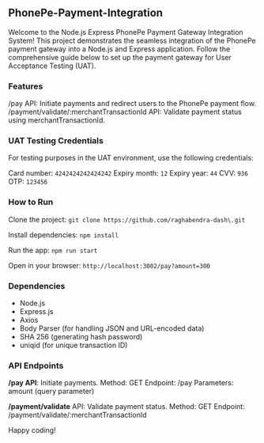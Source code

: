 ## PhonePe-Payment-Integration

Welcome to the Node.js Express PhonePe Payment Gateway Integration System! This project demonstrates the seamless integration of the PhonePe payment gateway into a Node.js and Express application. Follow the comprehensive guide below to set up the payment gateway for User Acceptance Testing (UAT).

### Features

/pay API: Initiate payments and redirect users to the PhonePe payment flow.
/payment/validate/:merchantTransactionId API: Validate payment status using merchantTransactionId.

### UAT Testing Credentials

For testing purposes in the UAT environment, use the following credentials:

Card number: `4242424242424242`
Expiry month: `12`
Expiry year: `44`
CVV: `936`
OTP: `123456`

### How to Run

Clone the project:
`git clone https://github.com/raghabendra-dash\.git`

Install dependencies:
`npm install`

Run the app:
`npm run start`

Open in your browser:
`http://localhost:3002/pay?amount=300`

### Dependencies

- Node.js
- Express.js
- Axios
- Body Parser (for handling JSON and URL-encoded data)
- SHA 256 (generating hash password)
- uniqid (for unique transaction ID)




### API Endpoints
**/pay API**: Initiate payments.
Method: GET
Endpoint: /pay
Parameters: amount (query parameter)

**/payment/validate** API: Validate payment status.
Method: GET
Endpoint: /payment/validate/:merchantTransactionId

Happy coding!
